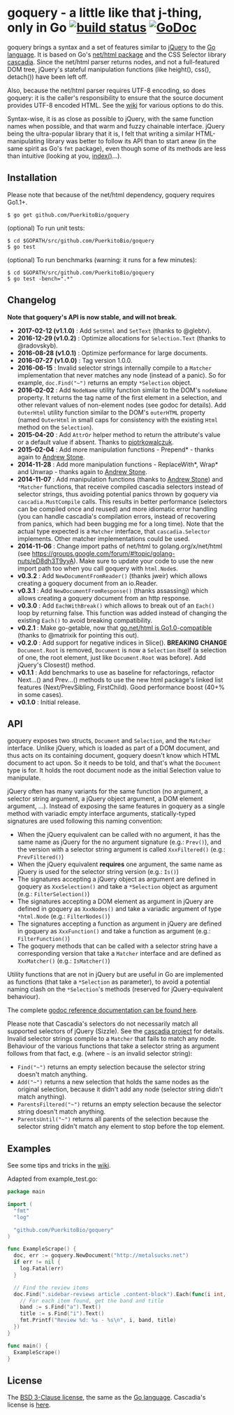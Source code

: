 # goquery - a little like that j-thing, only in Go [![build status](https://secure.travis-ci.org/PuerkitoBio/goquery.png)](http://travis-ci.org/PuerkitoBio/goquery) [![GoDoc](https://godoc.org/github.com/PuerkitoBio/goquery?status.png)](http://godoc.org/github.com/PuerkitoBio/goquery)

goquery brings a syntax and a set of features similar to [jQuery][] to the [Go language][go]. It is based on Go's [net/html package][html] and the CSS Selector library [cascadia][]. Since the net/html parser returns nodes, and not a full-featured DOM tree, jQuery's stateful manipulation functions (like height(), css(), detach()) have been left off.

Also, because the net/html parser requires UTF-8 encoding, so does goquery: it is the caller's responsibility to ensure that the source document provides UTF-8 encoded HTML. See the [wiki][] for various options to do this.

Syntax-wise, it is as close as possible to jQuery, with the same function names when possible, and that warm and fuzzy chainable interface. jQuery being the ultra-popular library that it is, I felt that writing a similar HTML-manipulating library was better to follow its API than to start anew (in the same spirit as Go's `fmt` package), even though some of its methods are less than intuitive (looking at you, [index()][index]...).

## Installation

Please note that because of the net/html dependency, goquery requires Go1.1+.

    $ go get github.com/PuerkitoBio/goquery

(optional) To run unit tests:

    $ cd $GOPATH/src/github.com/PuerkitoBio/goquery
    $ go test

(optional) To run benchmarks (warning: it runs for a few minutes):

    $ cd $GOPATH/src/github.com/PuerkitoBio/goquery
    $ go test -bench=".*"

## Changelog

**Note that goquery's API is now stable, and will not break.**

*    **2017-02-12 (v1.1.0)** : Add `SetHtml` and `SetText` (thanks to @glebtv).
*    **2016-12-29 (v1.0.2)** : Optimize allocations for `Selection.Text` (thanks to @radovskyb).
*    **2016-08-28 (v1.0.1)** : Optimize performance for large documents.
*    **2016-07-27 (v1.0.0)** : Tag version 1.0.0.
*    **2016-06-15** : Invalid selector strings internally compile to a `Matcher` implementation that never matches any node (instead of a panic). So for example, `doc.Find("~")` returns an empty `*Selection` object.
*    **2016-02-02** : Add `NodeName` utility function similar to the DOM's `nodeName` property. It returns the tag name of the first element in a selection, and other relevant values of non-element nodes (see godoc for details). Add `OuterHtml` utility function similar to the DOM's `outerHTML` property (named `OuterHtml` in small caps for consistency with the existing `Html` method on the `Selection`).
*    **2015-04-20** : Add `AttrOr` helper method to return the attribute's value or a default value if absent. Thanks to [piotrkowalczuk][piotr].
*    **2015-02-04** : Add more manipulation functions - Prepend* - thanks again to [Andrew Stone][thatguystone].
*    **2014-11-28** : Add more manipulation functions - ReplaceWith*, Wrap* and Unwrap - thanks again to [Andrew Stone][thatguystone].
*    **2014-11-07** : Add manipulation functions (thanks to [Andrew Stone][thatguystone]) and `*Matcher` functions, that receive compiled cascadia selectors instead of selector strings, thus avoiding potential panics thrown by goquery via `cascadia.MustCompile` calls. This results in better performance (selectors can be compiled once and reused) and more idiomatic error handling (you can handle cascadia's compilation errors, instead of recovering from panics, which had been bugging me for a long time). Note that the actual type expected is a `Matcher` interface, that `cascadia.Selector` implements. Other matcher implementations could be used.
*    **2014-11-06** : Change import paths of net/html to golang.org/x/net/html (see https://groups.google.com/forum/#!topic/golang-nuts/eD8dh3T9yyA). Make sure to update your code to use the new import path too when you call goquery with `html.Node`s.
*    **v0.3.2** : Add `NewDocumentFromReader()` (thanks jweir) which allows creating a goquery document from an io.Reader.
*    **v0.3.1** : Add `NewDocumentFromResponse()` (thanks assassingj) which allows creating a goquery document from an http response.
*    **v0.3.0** : Add `EachWithBreak()` which allows to break out of an `Each()` loop by returning false. This function was added instead of changing the existing `Each()` to avoid breaking compatibility.
*    **v0.2.1** : Make go-getable, now that [go.net/html is Go1.0-compatible][gonet] (thanks to @matrixik for pointing this out).
*    **v0.2.0** : Add support for negative indices in Slice(). **BREAKING CHANGE** `Document.Root` is removed, `Document` is now a `Selection` itself (a selection of one, the root element, just like `Document.Root` was before). Add jQuery's Closest() method.
*    **v0.1.1** : Add benchmarks to use as baseline for refactorings, refactor Next...() and Prev...() methods to use the new html package's linked list features (Next/PrevSibling, FirstChild). Good performance boost (40+% in some cases).
*    **v0.1.0** : Initial release.

## API

goquery exposes two structs, `Document` and `Selection`, and the `Matcher` interface. Unlike jQuery, which is loaded as part of a DOM document, and thus acts on its containing document, goquery doesn't know which HTML document to act upon. So it needs to be told, and that's what the `Document` type is for. It holds the root document node as the initial Selection value to manipulate.

jQuery often has many variants for the same function (no argument, a selector string argument, a jQuery object argument, a DOM element argument, ...). Instead of exposing the same features in goquery as a single method with variadic empty interface arguments, statically-typed signatures are used following this naming convention:

*    When the jQuery equivalent can be called with no argument, it has the same name as jQuery for the no argument signature (e.g.: `Prev()`), and the version with a selector string argument is called `XxxFiltered()` (e.g.: `PrevFiltered()`)
*    When the jQuery equivalent **requires** one argument, the same name as jQuery is used for the selector string version (e.g.: `Is()`)
*    The signatures accepting a jQuery object as argument are defined in goquery as `XxxSelection()` and take a `*Selection` object as argument (e.g.: `FilterSelection()`)
*    The signatures accepting a DOM element as argument in jQuery are defined in goquery as `XxxNodes()` and take a variadic argument of type `*html.Node` (e.g.: `FilterNodes()`)
*    The signatures accepting a function as argument in jQuery are defined in goquery as `XxxFunction()` and take a function as argument (e.g.: `FilterFunction()`)
*    The goquery methods that can be called with a selector string have a corresponding version that take a `Matcher` interface and are defined as `XxxMatcher()` (e.g.: `IsMatcher()`)

Utility functions that are not in jQuery but are useful in Go are implemented as functions (that take a `*Selection` as parameter), to avoid a potential naming clash on the `*Selection`'s methods (reserved for jQuery-equivalent behaviour).

The complete [godoc reference documentation can be found here][doc].

Please note that Cascadia's selectors do not necessarily match all supported selectors of jQuery (Sizzle). See the [cascadia project][cascadia] for details. Invalid selector strings compile to a `Matcher` that fails to match any node. Behaviour of the various functions that take a selector string as argument follows from that fact, e.g. (where `~` is an invalid selector string):

* `Find("~")` returns an empty selection because the selector string doesn't match anything.
* `Add("~")` returns a new selection that holds the same nodes as the original selection, because it didn't add any node (selector string didn't match anything).
* `ParentsFiltered("~")` returns an empty selection because the selector string doesn't match anything.
* `ParentsUntil("~")` returns all parents of the selection because the selector string didn't match any element to stop before the top element.

## Examples

See some tips and tricks in the [wiki][].

Adapted from example_test.go:

```Go
package main

import (
  "fmt"
  "log"

  "github.com/PuerkitoBio/goquery"
)

func ExampleScrape() {
  doc, err := goquery.NewDocument("http://metalsucks.net")
  if err != nil {
    log.Fatal(err)
  }

  // Find the review items
  doc.Find(".sidebar-reviews article .content-block").Each(func(i int, s *goquery.Selection) {
    // For each item found, get the band and title
    band := s.Find("a").Text()
    title := s.Find("i").Text()
    fmt.Printf("Review %d: %s - %s\n", i, band, title)
  })
}

func main() {
  ExampleScrape()
}
```

## License

The [BSD 3-Clause license][bsd], the same as the [Go language][golic]. Cascadia's license is [here][caslic].

[jquery]: http://jquery.com/
[go]: http://golang.org/
[cascadia]: https://github.com/andybalholm/cascadia
[bsd]: http://opensource.org/licenses/BSD-3-Clause
[golic]: http://golang.org/LICENSE
[caslic]: https://github.com/andybalholm/cascadia/blob/master/LICENSE
[doc]: http://godoc.org/github.com/PuerkitoBio/goquery
[index]: http://api.jquery.com/index/
[gonet]: https://github.com/golang/net/
[html]: http://godoc.org/golang.org/x/net/html
[wiki]: https://github.com/PuerkitoBio/goquery/wiki/Tips-and-tricks
[thatguystone]: https://github.com/thatguystone
[piotr]: https://github.com/piotrkowalczuk
